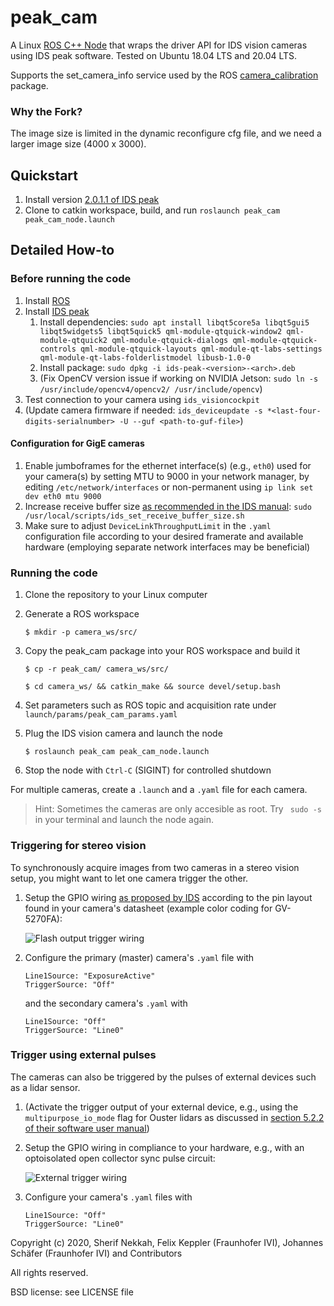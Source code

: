 # peak_cam

A Linux [ROS C++ Node](https://wiki.ros.org/peak_cam) that wraps the driver API for IDS vision cameras using IDS peak software. Tested on Ubuntu 18.04 LTS and 20.04 LTS.

Supports the set_camera_info service used by the ROS [camera_calibration](http://wiki.ros.org/camera_calibration) package.

### Why the Fork?

The image size is limited in the dynamic reconfigure cfg file, and we need a larger image size (4000 x 3000).

## Quickstart

1. Install version [2.0.1.1 of IDS peak](ids_peak/ids-peak-linux-x86-2.0.1.1-64.deb)
1. Clone to catkin workspace, build, and run `roslaunch peak_cam peak_cam_node.launch `

## Detailed How-to

### Before running the code

1. Install [ROS](http://wiki.ros.org/ROS/Installation)
1. Install [IDS peak](https://de.ids-imaging.com/download-vision-lin64.html)
    1. Install dependencies: `sudo apt install libqt5core5a libqt5gui5 libqt5widgets5 libqt5quick5 qml-module-qtquick-window2 qml-module-qtquick2 qml-module-qtquick-dialogs qml-module-qtquick-controls qml-module-qtquick-layouts qml-module-qt-labs-settings qml-module-qt-labs-folderlistmodel libusb-1.0-0`
    1. Install package: `sudo dpkg -i ids-peak-<version>-<arch>.deb`
    1. (Fix OpenCV version issue if working on NVIDIA Jetson: `sudo ln -s /usr/include/opencv4/opencv2/ /usr/include/opencv`)
1. Test connection to your camera using `ids_visioncockpit`
1. (Update camera firmware if needed: `ids_deviceupdate -s *<last-four-digits-serialnumber> -U --guf <path-to-guf-file>`)

#### Configuration for GigE cameras
1. Enable jumboframes for the ethernet interface(s) (e.g., `eth0`) used for your camera(s) by setting MTU to 9000 in your network manager, by editing `/etc/network/interfaces` or non-permanent using `ip link set dev eth0 mtu 9000`
1. Increase receive buffer size [as recommended in the IDS manual](https://en.ids-imaging.com/manuals/ids-peak/ids-peak-user-manual/1.3.1/en/operate-gige-hints-linux.html): `sudo /usr/local/scripts/ids_set_receive_buffer_size.sh`
1. Make sure to adjust `DeviceLinkThroughputLimit` in the `.yaml` configuration file according to your desired framerate and available hardware (employing separate network interfaces may be beneficial)

### Running the code

1. Clone the repository to your Linux computer

1. Generate a ROS workspace

    `$ mkdir -p camera_ws/src/` 

1. Copy the peak_cam package into your ROS workspace and build it
    
    `$ cp -r peak_cam/ camera_ws/src/`
    
    `$ cd camera_ws/ && catkin_make && source devel/setup.bash`

1. Set parameters such as ROS topic and acquisition rate under `launch/params/peak_cam_params.yaml`

1. Plug the IDS vision camera and launch the node 

    `$ roslaunch peak_cam peak_cam_node.launch`
    
1. Stop the node with `Ctrl-C` (SIGINT) for controlled shutdown 

For multiple cameras, create a `.launch` and a `.yaml` file for each camera.

> Hint: Sometimes the cameras are only accesible as root. Try ` sudo -s` in your terminal and launch the node again.

### Triggering for stereo vision
To synchronously acquire images from two cameras in a stereo vision setup, you might want to let one camera trigger the other. 

1. Setup the GPIO wiring [as proposed by IDS](https://en.ids-imaging.com/application-notes-details/app-note-synchronizing-image-acquisition.html) according to the pin layout found in your camera's datasheet (example color coding for GV-5270FA):

    ![Flash output trigger wiring](docs/wiring-flash-output-trigger-input.png)

1. Configure the primary (master) camera's `.yaml` file with
    ```
    Line1Source: "ExposureActive"
    TriggerSource: "Off"
    ```
    and the secondary camera's `.yaml` with
    ```
    Line1Source: "Off"
    TriggerSource: "Line0"
    ```

### Trigger using external pulses
The cameras can also be triggered by the pulses of external devices such as a lidar sensor.

1. (Activate the trigger output of your external device, e.g., using the `multipurpose_io_mode` flag for Ouster lidars as discussed in [section 5.2.2 of their software user manual](https://data.ouster.io/downloads/software-user-manual/software-user-manual-v2.1.0.pdf#35))
1. Setup the GPIO wiring in compliance to your hardware, e.g., with an optoisolated open collector sync pulse circuit:
    
    ![External trigger wiring](docs/wiring-external-trigger.png)

1. Configure your camera's `.yaml` files with
    ```
    Line1Source: "Off"
    TriggerSource: "Line0"
    ```

Copyright (c) 2020, Sherif Nekkah, Felix Keppler (Fraunhofer IVI), Johannes Schäfer (Fraunhofer IVI) and Contributors 

All rights reserved.

BSD license: see LICENSE file
